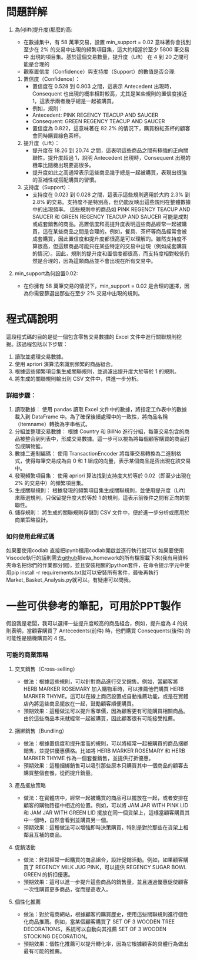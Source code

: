 # 問題詳解

1. 為何lift(提升度)那麼的高:

   * 在數據集中，有 58 萬筆交易，設置 min_support = 0.02 意味著你會找到至少在 2% 的交易中出現的頻繁項目集，這大約相當於至少 5800 筆交易中 出現的項目集。基於這個交易數量，提升度（Lift） 在 4 到 20 之間可能是合理的
   * 觀察置信度（Confidence）與支持度（Support）的數值是否合理:

   1. 置信度（Confidence）：
      * 置信度在 0.528 到 0.903 之間，這表示 Antecedent 出現時，Consequent 也出現的概率相對較高，尤其是某些規則的置信度接近 1，這表示兩者幾乎總是一起被購買。
      * 例如，規則：
      * Antecedent: PINK REGENCY TEACUP AND SAUCER
      * Consequent: GREEN REGENCY TEACUP AND SAUCER
      * 置信度為 0.822，這意味著在 82.2% 的情況下，購買粉紅茶杯的顧客會同時購買綠色茶杯。
   2. 提升度（Lift）：
      * 提升度在 18.26 到 20.74 之間，這表明這些商品之間有極強的正向關聯性。提升度超過 1，說明 Antecedent 出現時，Consequent 出現的機率比隨機出現要高很多。
      * 提升度如此之高通常表示這些商品幾乎總是一起被購買，表現出很強的互補性或搭配購買的習慣。
   3. 支持度（Support）：
      * 支持度在 0.023 到 0.028 之間，這表示這些規則適用於大約 2.3% 到 2.8% 的交易。支持度不是特別高，但仍能反映出這些規則在整體數據中的出現頻率。
        這些規則中的商品如 PINK REGENCY TEACUP AND SAUCER 和 GREEN REGENCY TEACUP AND SAUCER 可能是成對或成套銷售的商品。高置信度和高提升度表明這些商品經常一起被購買，這在某些商品之間是合理的。例如，餐具、茶杯等商品經常會被成套購買，因此置信度和提升度都很高是可以理解的。雖然支持度不算很高，但這類商品可能只在某些特定的交易中出現（例如成套購買的情況）。因此，規則的提升度和置信度都很高，而支持度相對較低仍然是合理的，因為這類商品並不會出現在所有交易中。
2. min_support為何設置0.02:

   * 在你擁有 58 萬筆交易的情況下，min_support = 0.02 是合理的選擇，因為你需要篩選出那些在至少 2% 交易中出現的規則。

# 程式碼說明

這段程式碼的目的是從一個包含零售交易數據的 Excel 文件中進行關聯規則挖掘。該過程包括以下步驟：

1. 讀取並處理交易數據。
2. 使用 apriori 演算法來識別頻繁的商品組合。
3. 根據這些頻繁項目集生成關聯規則，並過濾出提升度大於等於 1 的規則。
4. 將生成的關聯規則輸出到 CSV 文件中，供進一步分析。

### 詳細步驟：

1. 讀取數據： 使用 pandas 讀取 Excel 文件中的數據，將指定工作表中的數據載入到 DataFrame 中。為了確保後續處理中的一致性，將商品名稱（Itemname）轉換為字串格式。
2. 分組並整理交易數據： 根據 Country 和 BillNo 進行分組，每筆交易包含的商品被整合到列表中，形成交易數據。這一步可以視為將每個顧客購買的商品打包成購物籃。
3. 數據二進制編碼： 使用 TransactionEncoder 將每筆交易轉換為二進制格式，使得每筆交易成為由 0 和 1 組成的向量，表示某個商品是否出現在該交易中。
4. 發現頻繁項目集： 使用 apriori 算法找到支持度大於等於 0.02（即至少出現在 2% 的交易中）的頻繁項目集。
5. 生成關聯規則： 根據發現的頻繁項目集生成關聯規則，並使用提升度（Lift）來篩選規則，只保留提升度大於等於 1 的規則，這表示前後件之間有正向的關聯性。
6. 儲存規則： 將生成的關聯規則存儲到 CSV 文件中，便於進一步分析或應用於商業策略設計。

### 如何使用此程式碼

如果要使用codlab 直接把ipynb檔用codlab開啟並逐行執行就可以
如果要使用Viscode執行的話則需去[github](https://github.com/hakuei0115/Data_mining/tree/master/Association%20Rules)把eva_homework的所有檔案載下來(我有用資料夾命名把你們的作業都分開)，並且安裝相關的python套件，在命令提示字元中使用pip install -r requirements.txt就可以安裝所有套件，最後再執行Market_Basket_Analysis.py就可以。有疑慮可以問我。

# 一些可供參考的筆記，可用於PPT製作

假設我是老闆，我可以選擇一些提升度較高的商品組合，例如，提升度為 4 的規則表明，當顧客購買了 Antecedents(前件) 時，他們購買 Consequents(後件) 的可能性是隨機購買的 4 倍。

### 可能的商業策略

1. 交叉銷售（Cross-selling）

   * 做法：根據這些規則，可以針對商品進行交叉銷售。例如，當顧客將 HERB MARKER ROSEMARY 加入購物車時，可以推薦他們購買 HERB MARKER THYME。這可以在線上商店設置成自動推薦功能，或是在實體店內將這些商品擺放在一起，鼓勵顧客順便購買。
   * 預期效果：這種做法可以提升客單價，因為顧客更有可能購買相關商品。由於這些商品本來就經常一起被購買，因此顧客很有可能接受推薦。
2. 捆綁銷售（Bundling）

   * 做法：根據置信度和提升度高的規則，可以將經常一起被購買的商品捆綁銷售，並提供優惠價格。比如將 HERB MARKER ROSEMARY 和 HERB MARKER THYME 作為一個套餐銷售，並提供打折優惠。
   * 預期效果：這種捆綁銷售可以吸引那些原本只購買其中一個商品的顧客去購買整個套餐，從而提升銷量。
3. 產品擺放策略

   * 做法：在實體店中，經常一起被購買的商品可以擺放在一起，或者安排在顧客的購物路徑中相近的位置。例如，可以將 JAM JAR WITH PINK LID 和 JAM JAR WITH GREEN LID 擺放在同一個貨架上，這樣當顧客購買其中一個時，自然會看到並購買另一個。
   * 預期效果：這種做法可以增強即時決策購買，特別是對於那些在貨架上相鄰且互補的商品。
4. 促銷活動

   * 做法：針對經常一起購買的商品組合，設計促銷活動。例如，如果顧客購買了 REGENCY MILK JUG PINK，可以提供 REGENCY SUGAR BOWL GREEN 的折扣優惠。
   * 預期效果：這可以進一步提升這些商品的銷售量，並且通過優惠促使顧客一次性購買更多商品，從而提高收入。
5. 個性化推薦

   * 做法：對於電商網站，根據顧客的購買歷史，使用這些關聯規則進行個性化商品推薦。例如，當某個顧客購買了 SET OF 3 WOODEN TREE DECORATIONS，系統可以自動向其推薦 SET OF 3 WOODEN STOCKING DECORATION。
   * 預期效果：個性化推薦可以提升轉化率，因為它根據顧客的具體行為做出最有可能的推薦。
